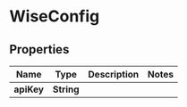 

# WiseConfig


## Properties

| Name | Type | Description | Notes |
|------------ | ------------- | ------------- | -------------|
|**apiKey** | **String** |  |  |



